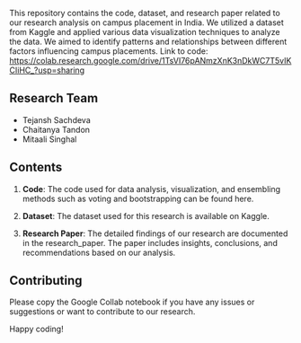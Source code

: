This repository contains the code, dataset, and research paper related to our research analysis on campus placement in India. We utilized a dataset from Kaggle and applied various data visualization techniques to analyze the data. We aimed to identify patterns and relationships between different factors influencing campus placements.
Link to code: https://colab.research.google.com/drive/1TsVI76pANmzXnK3nDkWC7T5vIKCIiHC_?usp=sharing
## Research Team

- Tejansh Sachdeva
- Chaitanya Tandon
- Mitaali Singhal

## Contents

1. **Code**: The code used for data analysis, visualization, and ensembling methods such as voting and bootstrapping can be found here.

2. **Dataset**: The dataset used for this research is available on Kaggle. 

3. **Research Paper**: The detailed findings of our research are documented in the research_paper. The paper includes insights, conclusions, and recommendations based on our analysis.

## Contributing

Please copy the Google Collab notebook if you have any issues or suggestions or want to contribute to our research.

Happy coding!
